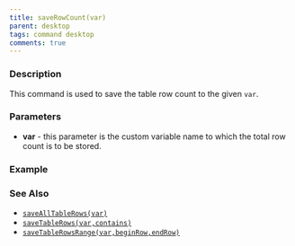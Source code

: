 ```yaml
---
title: saveRowCount(var)
parent: desktop
tags: command desktop
comments: true
---
```


### Description

This command is used to save the table row count to the given `var`.

### Parameters

- **var** - this parameter is the custom variable name to which the total row count is to be stored.

### Example


### See Also

- [`saveAllTableRows(var)`](saveAllTableRows(var))
- [`saveTableRows(var,contains)`](saveTableRows(var,contains))
- [`saveTableRowsRange(var,beginRow,endRow)`](saveTableRowsRange(var,beginRow,endRow))